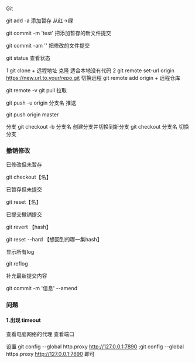 Git

git add -a 添加暂存 从红->绿

git commit -m 'test' 把添加暂存的新文件提交

git commit -am '' 把修改的文件提交

git status 查看状态

1
git clone + 远程地址 克隆 适合本地没有代码
2
git remote set-url origin https://new.url.to.your/repo.git 切换远程
git remote add origin + 远程仓库

git remote -v
git pull  拉取

git push -u origin 分支名 推送

git push origin master

分支 
git checkout -b 分支名 创建分支并切换到新分支
git checkout 分支名 切换分支 



### 撤销修改  

已修改但未暂存

git checkout【名】

已暂存但未提交

git reset【名】

已提交撤销提交

git revert 【hash】

git reset --hard 【想回到的哪一集hash】

显示所有log 

git reflog

补充最新提交内容

git commit -m '信息' --amend



### 问题

#### 1.出现 timeout

查看电脑网络的代理 查看端口

设置  git config --global http.proxy http://127.0.0.1:7890 ;git config --global https.proxy http://127.0.0.1:7890 即可

